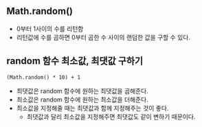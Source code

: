 ## Math.random()
  - 0부터 1사이의 수를 리턴함
  - 리턴값에 수를 곱하면 0부터 곱한 수 사이의 랜덤한 값을 구할 수 있다.

## random 함수 최소값, 최댓값 구하기
```
(Math.random() * 10) + 1
```
- 최댓값은 random 함수에 원하는 최댓값을 곱해준다.
- 최소값은 random 함수에 원하는 최소값을 더해준다.
- 최소값을 지정해줄 때는 최댓값과 함께 지정해주는 것이 좋다.
  - 최댓값과 달리 최소값을 지정해주면 최댓값도 같이 변하기 때문이다.